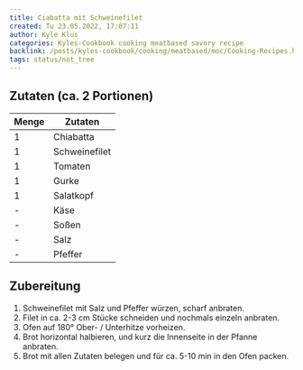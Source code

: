 ```yaml
---
title: Ciabatta mit Schweinefilet
created: Tu 23.05.2022, 17:07:11
author: Kyle Klus
categories: Kyles-Cookbook cooking meatbased savory recipe
backlink: /posts/kyles-cookbook/cooking/meatbased/moc/Cooking-Recipes.html
tags: status/not_tree
---
```


## Zutaten (ca. 2 Portionen)

| Menge            | Zutaten          |
| ---------------- | ---------------- |
| 1                | Chiabatta        |
| 1                | Schweinefilet    |
| 1                | Tomaten          |
| 1                | Gurke            |
| 1                | Salatkopf        |
| -                | Käse             |
| -                | Soßen            |
| -                | Salz             |
| -                | Pfeffer          |

## Zubereitung

1. Schweinefilet mit Salz und Pfeffer würzen, scharf anbraten.
2. Filet in ca. 2-3 cm Stücke schneiden und nochmals einzeln anbraten.
3. Ofen auf 180° Ober- / Unterhitze vorheizen.
4. Brot horizontal halbieren, und kurz die Innenseite in der Pfanne anbraten.
5. Brot mit allen Zutaten belegen und für ca. 5-10 min in den Ofen packen.
